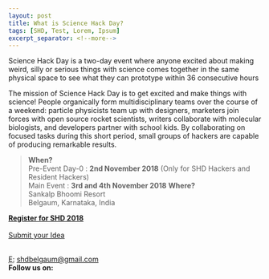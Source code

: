 ```yaml
---
layout: post
title: What is Science Hack Day?
tags: [SHD, Test, Lorem, Ipsum]
excerpt_separator: <!--more-->
---
```

Science Hack Day is a two-day event where anyone excited about making weird, silly or serious things with science comes together in the same physical space to see what they can prototype within 36 consecutive hours

The mission of Science Hack Day is to get excited and make things with science! People organically form multidisciplinary teams over the course of a weekend: particle physicists team up with designers, marketers join forces with open source rocket scientists, writers collaborate with molecular biologists, and developers partner with school kids. By collaborating on focused tasks during this short period, small groups of hackers are capable of producing remarkable results.


><strong>When?</strong>
><br>
>Pre-Event Day-0 : <strong>2nd November 2018</strong>  (Only for SHD Hackers and Resident Hackers)
><br>Main Event : <strong>3rd and 4th November 2018</strong>
><strong>Where?</strong>
><br>Sankalp Bhoomi Resort
><br>Belgaum, Karnataka, India


<a class="btn btn-primary btn-lg" href="https://www.instamojo.com/shdindia/"><strong>Register for SHD 2018</strong>
<br>        
<a class="btn btn-primary btn-lg" href="https://goo.gl/BtPNwy">Submit your Idea </a>
        
<br>
<abbr title="Email">E:</abbr> <a href="mailto:shdbelgaum@gmail.com">shdbelgaum@gmail.com</a>
<br>
<b>Follow us on:</b>
</br>
<a href="https://www.facebook.com/sciencehackin/"><i class="fa fa-facebook-official fa-3x" aria-hidden="true"></i></a>
<a href="https://twitter.com/SHD_India"><i class="fa fa-twitter fa-3x" aria-hidden="true"></i></a>
<a href="https://www.flickr.com/groups/3087939@N23/"><i class="fa fa-flickr fa-3x" aria-hidden="true"></i>
